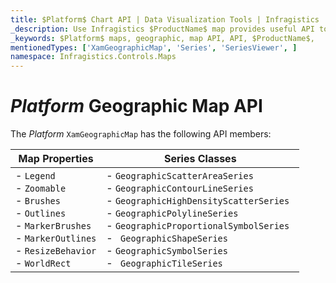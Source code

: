 ```yaml
---
title: $Platform$ Chart API | Data Visualization Tools | Infragistics
_description: Use Infragistics $ProductName$ map provides useful API to configure and styles map visuals
_keywords: $Platform$ maps, geographic, map API, API, $ProductName$,
mentionedTypes: ['XamGeographicMap', 'Series', 'SeriesViewer', ]
namespace: Infragistics.Controls.Maps
---
```


# $Platform$ Geographic Map API

The $Platform$ `XamGeographicMap` has the following API members:

Map Properties | Series Classes
---------------|-------------
 - `Legend` <br> - `Zoomable`  <br> - `Brushes` <br> - `Outlines` <br> - `MarkerBrushes` <br> - `MarkerOutlines` <br> - `ResizeBehavior` <br> - `WorldRect` <br>  | - `GeographicScatterAreaSeries` <br> -  `GeographicContourLineSeries` <br> - `GeographicHighDensityScatterSeries` <br> - `GeographicPolylineSeries` <br> - `GeographicProportionalSymbolSeries ` <br> - ` GeographicShapeSeries` <br> - `GeographicSymbolSeries` <br> - ` GeographicTileSeries` <br>





